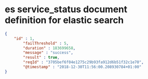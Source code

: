 # es service_status document definition for elastic search

```json
{
	"id" : 1,
        "failThreshold" : 5,
        "duration" : 183699658,
        "message" : "success",
        "result" : true,
        "reqId" : "3705bef6f04e1275c29b93fa912d6b51f32c1e70",
        "@timestamp" : "2018-12-30T11:56:00.208930784+01:00"
}
```
